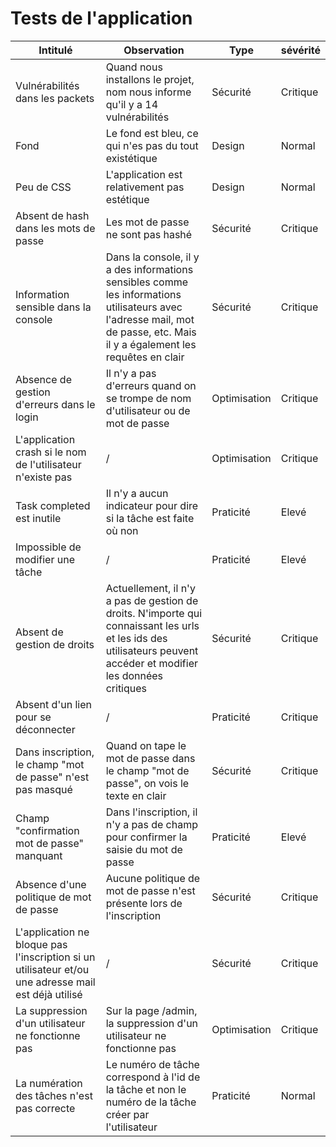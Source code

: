 # Tests de l'application

| Intitulé | Observation | Type | sévérité |
| -------- | ----------- | ---- | -------- |
| Vulnérabilités dans les packets | Quand nous installons le projet, nom nous informe qu'il y a 14 vulnérabilités | Sécurité | Critique |
| Fond | Le fond est bleu, ce qui n'es pas du tout existétique | Design | Normal |
| Peu de CSS | L'application est relativement pas estétique | Design | Normal |
| Absent de hash dans les mots de passe | Les mot de passe ne sont pas hashé | Sécurité | Critique |
| Information sensible dans la console | Dans la console, il y a des informations sensibles comme les informations utilisateurs avec l'adresse mail, mot de passe, etc. Mais il y a également les requêtes en clair | Sécurité | Critique |
| Absence de gestion d'erreurs dans le login | Il n'y a pas d'erreurs quand on se trompe de nom d'utilisateur ou de mot de passe | Optimisation | Critique
| L'application crash si le nom de l'utilisateur n'existe pas | / | Optimisation | Critique
| Task completed est inutile | Il n'y a aucun indicateur pour dire si la tâche est faite où non | Praticité | Elevé |
| Impossible de modifier une tâche | / | Praticité | Elevé
| Absent de gestion de droits | Actuellement, il n'y a pas de gestion de droits. N'importe qui connaissant les urls et les ids des utilisateurs peuvent accéder et modifier les données critiques | Sécurité | Critique |
| Absent d'un lien pour se déconnecter | / | Praticité | Critique
| Dans inscription, le champ "mot de passe" n'est pas masqué | Quand on tape le mot de passe dans le champ "mot de passe", on vois le texte en clair | Sécurité | Critique
| Champ "confirmation mot de passe" manquant | Dans l'inscription, il n'y a pas de champ pour confirmer la saisie du mot de passe | Praticité | Elevé |
| Absence d'une politique de mot de passe | Aucune politique de mot de passe n'est présente lors de l'inscription | Sécurité | Critique |
| L'application ne bloque pas l'inscription si un utilisateur et/ou une adresse mail est déjà utilisé | / | Sécurité | Critique |
| La suppression d'un utilisateur ne fonctionne pas | Sur la page /admin, la suppression d'un utilisateur ne fonctionne pas | Optimisation | Critique |
| La numération des tâches n'est pas correcte | Le numéro de tâche correspond à l'id de la tâche et non le numéro de la tâche créer par l'utilisateur | Praticité | Normal |
